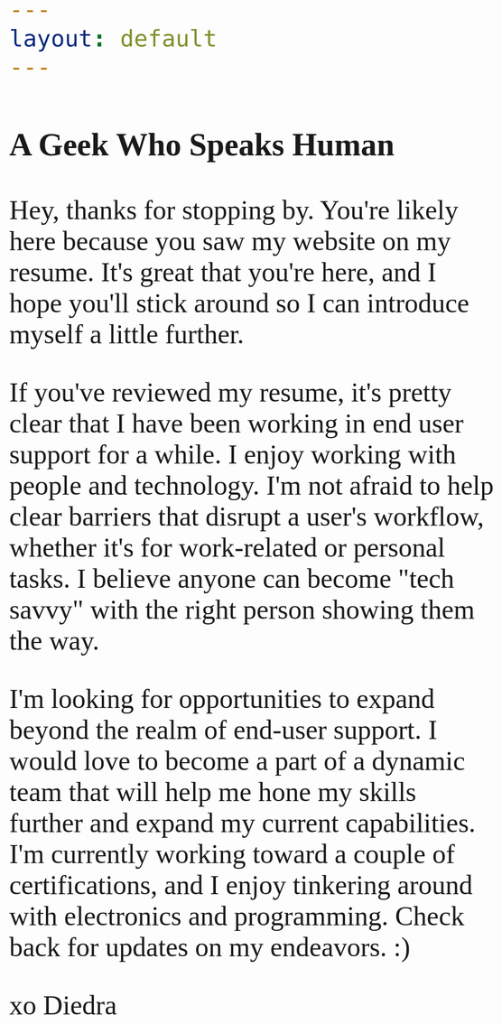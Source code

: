 ```yaml
---
layout: default
---
```

### A Geek Who Speaks Human

Hey, thanks for stopping by. You're likely here because you saw my website on my resume. It's great that you're here, and I hope you'll stick around so I can introduce myself a little further.

If you've reviewed my resume, it's pretty clear that I have been working in end user support for a while. I enjoy working with people and technology. I'm not afraid to help clear barriers that disrupt a user's workflow, whether it's for work-related or personal tasks. I believe anyone can become "tech savvy" with the right person showing them the way.

I'm looking for opportunities to expand beyond the realm of end-user support. I would love to become a part of a dynamic team that will help me hone my skills further and expand my current capabilities. I'm currently working toward a couple of certifications, and I enjoy tinkering around with electronics and programming. Check back for updates on my endeavors. :)


 xo Diedra
 
 <html>
  <head>
    <link rel="stylesheet"
          href="https://fonts.googleapis.com/css?family=Nixie One">
   <link rel="stylesheet"
          href="https://fonts.googleapis.com/css?family=Lobster Two">
   <link rel="stylesheet"
          href="https://fonts.googleapis.com/css?family=Permanent Marker">
    <style>
      body {
        font-family: 'Nixie One', 'Lobster Two', 'Permanent Marker', serif;
        font-size: 48px;
      }
    </style>
  </head>
  <body>

  </body>
</html>
